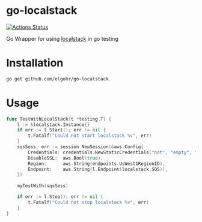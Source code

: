 # go-localstack
[![Actions Status](https://github.com/elgohr/go-localstack/workflows/Test/badge.svg)](https://github.com/elgohr/go-localstack/actions)

Go Wrapper for using [localstack](https://github.com/localstack/localstack) in go testing

# Installation
```bash
go get github.com/elgohr/go-localstack
```

# Usage

```go
func TestWithLocalStack(t *testing.T) {
    l := &localstack.Instance{}
    if err := l.Start(); err != nil {
        t.Fatalf("Could not start localstack %v", err)
    }
    sqsSess, err := session.NewSession(&aws.Config{
        Credentials: credentials.NewStaticCredentials("not", "empty", ""),
        DisableSSL:  aws.Bool(true),
        Region:      aws.String(endpoints.UsWest1RegionID),
        Endpoint:    aws.String(l.Endpoint(localstack.SQS)),
    })
    
    myTestWith(sqsSess)

    if err := l.Stop(); err != nil {
        t.Fatalf("Could not stop localstack %v", err)
    }
}
```
